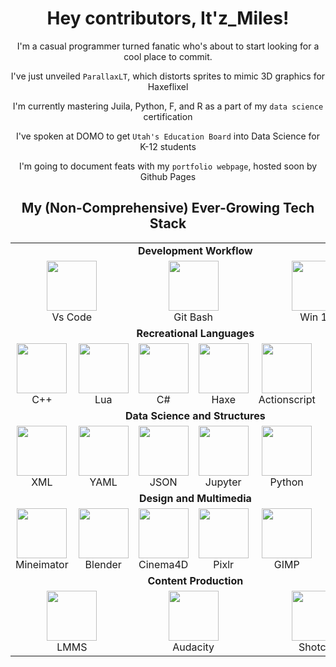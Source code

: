 <div align="center">
 
# Hey contributors, It'z_Miles! 

I'm a casual programmer turned fanatic who's about to start looking for a cool place to commit.

I've just unveiled `ParallaxLT`, which distorts sprites to mimic 3D graphics for Haxeflixel

I'm currently mastering Juila, Python, F, and R as a part of my `data science` certification

I've spoken at DOMO to get `Utah's Education Board` into Data Science for  K-12 students

I'm going to document feats with my `portfolio webpage`, hosted soon by Github Pages

<h2>My (Non-Comprehensive) Ever-Growing Tech Stack</h2>

<table align="center">
    <tr>
    <td colspan="6" align="center"><b>Development Workflow</b></td>
  </tr>
  <tr>
    <td colspan="2"  align = "center"><img src="https://upload.wikimedia.org/wikipedia/commons/9/9a/Visual_Studio_Code_1.35_icon.svg" width="80px"><br>Vs Code</td>
    <td colspan="2"  align = "center"><img src="https://git-scm.com/images/logos/downloads/Git-Icon-1788C.png" width="80px"><br> Git Bash</td>
    <td colspan="2" align = "center"><img src="https://upload.wikimedia.org/wikipedia/commons/4/48/Windows_logo_-_2012_%28dark_blue%29.svg" width="80px"><br> Win 10</td>
  </tr>
  <tr>
    <td colspan="6" align="center"><b>Recreational Languages</b></td>
  </tr>
  <tr>
    <td align="center"><img src="https://upload.wikimedia.org/wikipedia/commons/1/18/ISO_C%2B%2B_Logo.svg" width="80px"><br>C++</td>
    <td align="center"><img src="https://user-images.githubusercontent.com/95124554/191063293-b7c76e95-cebf-4c4b-b158-a24715c6b0f2.svg" width="80px"><br>Lua</td>
    <td align="center"><img src="https://upload.wikimedia.org/wikipedia/commons/b/bd/Logo_C_sharp.svg" width="80px"><br>C#</td>
    <td align="center"><img src="https://user-images.githubusercontent.com/95124554/191063307-965fb282-27f4-4384-a49d-cd00f32e0f5b.svg" width="80px"><br>Haxe</td>
    <td align="center"><img src="https://user-images.githubusercontent.com/95124554/191063298-8e808d28-0a7f-46a1-a859-29e00c43c3c2.svg" width="80px"><br>Actionscript</td>
    <td align="center"><img src="https://user-images.githubusercontent.com/95124554/191063303-3512cc5c-9cb7-4206-9943-556764652d3f.svg" width="80px"><br>Javascript</td>
  </tr>
    <tr>
    <td colspan="6" align="center"><b>Data Science and Structures</b></td>
  </tr>
  <tr>
    <td align="center"><img src="https://user-images.githubusercontent.com/95124554/191063288-7796e55e-5ed3-4d11-8fa8-d93ee102b58b.svg" width="80px"><br>XML</td>
     <td align="center"><img src="https://upload.wikimedia.org/wikipedia/commons/thumb/5/5a/Official_YAML_Logo.svg/261px-Official_YAML_Logo.svg.png" width="80px"><br>YAML</td>
    <td align="center"><img src="https://user-images.githubusercontent.com/95124554/191063284-1381c6be-38db-4d61-915e-1703009843b9.svg" width="80px"><br>JSON</td>
    <td align="center"><img src="https://upload.wikimedia.org/wikipedia/commons/3/38/Jupyter_logo.svg" height="80px"><br>Jupyter</td>
    <td align="center"><img src="https://upload.wikimedia.org/wikipedia/commons/c/c3/Python-logo-notext.svg" width="80px"><br>Python</td>
    <td align="center"><img src="https://www.r-project.org/logo/Rlogo.svg" width="80px"><br>R</td>

  </tr>

  <tr>
    <td colspan="6" align="center"><b>Design and Multimedia</b></td>
  </tr>
  <tr>
    <td align="center"><img src="https://i.imgur.com/nYPi7RB.png" width="80px"><br>Mineimator</td>
    <td align="center"><img src="https://user-images.githubusercontent.com/95124554/191087697-da536393-9993-4aea-bc8b-a1a2d7021b92.png" width="80px"><br>Blender</td>
    <td align="center"><img src="https://upload.wikimedia.org/wikipedia/en/d/d8/C4D_Logo.png" width="80px"><br>Cinema4D</td>
    <td align="center"><img src="https://pixlr.com/favicon.svg" width="80px"><br>Pixlr</td>
    <td align="center"><img src="https://upload.wikimedia.org/wikipedia/commons/4/45/The_GIMP_icon_-_gnome.svg" width="80px"><br>GIMP</td>
     <td align="center"><img src="https://www.piskelapp.com/static/resources/favicon.png" width="80px"><br>Piskel</td>
  </tr>

  <tr>
    <td colspan="6" align="center"><b>Content Production</b></td>
  </tr>
  <tr>
    <td colspan="2"  align="center"><img src="https://upload.wikimedia.org/wikipedia/commons/1/15/LMMS_logo.svg" width="80px"><br>LMMS</td>
    <td colspan="2"  align="center"><img src="https://upload.wikimedia.org/wikipedia/commons/thumb/5/53/Audacity.svg/1024px-Audacity.svg.png" width="80px"><br>Audacity</td>
    <td colspan="2"  align="center"><img src="https://static.wikia.nocookie.net/logopedia/images/1/1c/Shotcut_icon.svg/revision/latest?cb=20231204173533" width="80px"><br>Shotcut</td>

  </tr>
</table>

<!--
<h2>Some of my Public Statistics</h2>

| ![Top Langs](https://github-readme-stats.vercel.app/api/top-langs/?username=itz-miles&layout=compact&show_icons=true&title_color=fff&icon_color=79ff97&text_color=C9D1D9&bg_color=21262D&count_private=true) | ![](https://komarev.com/ghpvc/?username=itz-miles&label=PROFILE+VIEWS:&style=flat-square) <br> ![YouTube Channel Subscribers](https://img.shields.io/youtube/channel/subscribers/UCiJn3MxuIm8299uy34kTLHQ?label=YOUTUBE%20SUBSCRIBERS&style=flat-square) <br> ![Twitter Follow](https://img.shields.io/twitter/follow/Itz_MilesDev?color=%2300ccff&label=FOLLOW%20%40It%27zMilesDev&logo=twitter&logoColor=%2300ccff&style=flat-square) <br> ![GitHub followers](https://img.shields.io/github/followers/Itz-Miles?color=ffffff&label=FOLLOW%20Itz-Miles&logo=github&logoColor=ffffff&style=flat-square) |
| :---: | :---: |
| Top Languages | My Socials |
-->

</div>
